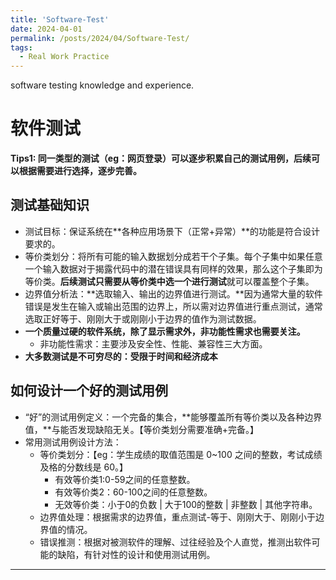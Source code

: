 ```yaml
---
title: 'Software-Test'
date: 2024-04-01
permalink: /posts/2024/04/Software-Test/
tags:
  - Real Work Practice
---
```


software testing knowledge and experience.

# 软件测试

**Tips1: 同一类型的测试（eg：网页登录）可以逐步积累自己的测试用例，后续可以根据需要进行选择，逐步完善。**

## 测试基础知识

* 测试目标：保证系统在**各种应用场景下（正常+异常）**的功能是符合设计要求的。
* 等价类划分：将所有可能的输入数据划分成若干个子集。每个子集中如果任意一个输入数据对于揭露代码中的潜在错误具有同样的效果，那么这个子集即为等价类。**后续测试只需要从等价类中选一个进行测试**就可以覆盖整个子集。
* 边界值分析法：**选取输入、输出的边界值进行测试。**因为通常大量的软件错误是发生在输入或输出范围的边界上，所以需对边界值进行重点测试，通常选取正好等于、刚刚大于或刚刚小于边界的值作为测试数据。
* **一个质量过硬的软件系统，除了显示需求外，非功能性需求也需要关注。**
  * 非功能性需求：主要涉及安全性、性能、兼容性三大方面。
* **大多数测试是不可穷尽的：受限于时间和经济成本**

## 如何设计一个好的测试用例

* “好”的测试用例定义：一个完备的集合，**能够覆盖所有等价类以及各种边界值，**与能否发现缺陷无关。【等价类划分需要准确+完备。】
* 常用测试用例设计方法：
  * 等价类划分：【eg：学生成绩的取值范围是 0~100 之间的整数，考试成绩及格的分数线是 60。】
    * 有效等价类1:0-59之间的任意整数。
    * 有效等价类2：60-100之间的任意整数。
    * 无效等价类：小于0的负数 | 大于100的整数 | 非整数 | 其他字符串。
  * 边界值处理：根据需求的边界值，重点测试-等于、刚刚大于、刚刚小于边界值的情况。
  * 错误推测：根据对被测软件的理解、过往经验及个人直觉，推测出软件可能的缺陷，有针对性的设计和使用测试用例。




------

